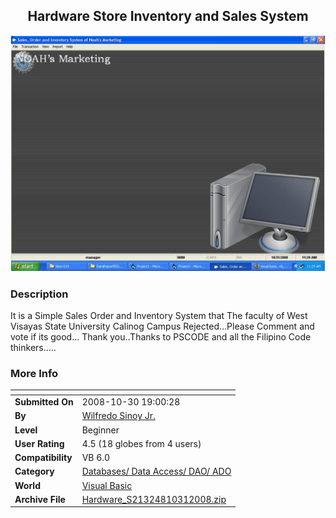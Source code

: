 ﻿<div align="center">

## Hardware Store Inventory and Sales System

<img src="PIC20081031044365374.jpg">
</div>

### Description

It is a Simple Sales Order and Inventory System that The faculty of West Visayas State University Calinog Campus Rejected...Please Comment and vote if its good... Thank you..Thanks to PSCODE and all the Filipino Code thinkers.....
 
### More Info
 


<span>             |<span>
---                |---
**Submitted On**   |2008-10-30 19:00:28
**By**             |[Wilfredo Sinoy Jr\.](https://github.com/Planet-Source-Code/PSCIndex/blob/master/ByAuthor/wilfredo-sinoy-jr.md)
**Level**          |Beginner
**User Rating**    |4.5 (18 globes from 4 users)
**Compatibility**  |VB 6\.0
**Category**       |[Databases/ Data Access/ DAO/ ADO](https://github.com/Planet-Source-Code/PSCIndex/blob/master/ByCategory/databases-data-access-dao-ado__1-6.md)
**World**          |[Visual Basic](https://github.com/Planet-Source-Code/PSCIndex/blob/master/ByWorld/visual-basic.md)
**Archive File**   |[Hardware\_S21324810312008\.zip](https://github.com/Planet-Source-Code/wilfredo-sinoy-jr-hardware-store-inventory-and-sales-system__1-71322/archive/master.zip)








